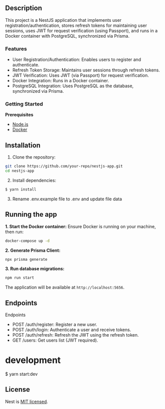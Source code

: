 
## Description
This project is a NestJS application that implements user registration/authentication, stores refresh tokens for maintaining user sessions, uses JWT for request verification (using Passport), and runs in a Docker container with PostgreSQL, synchronized via Prisma.

### Features
- User Registration/Authentication: Enables users to register and authenticate.
- Refresh Token Storage: Maintains user sessions through refresh tokens.
- JWT Verification: Uses JWT (via Passport) for request verification.
- Docker Integration: Runs in a Docker container.
- PostgreSQL Integration: Uses PostgreSQL as the database, synchronized via Prisma.

### Getting Started
**Prerequisites**
- [Node.js](https://nodejs.org/en)
- [Docker](https://www.docker.com/)

## Installation
1. Clone the repository:
```bash
git clone https://github.com/your-repo/nestjs-app.git
cd nestjs-app
```
2. Install dependencies:
```bash
$ yarn install
```
3. Rename .env.example file to .env and update file data

## Running the app
**1. Start the Docker container:**
Ensure Docker is running on your machine, then run:
```bash
docker-compose up -d
```
**2. Generate Prisma Client:**
```bash
npx prisma generate
```
**3. Run database migrations:**
```bash
npm run start
```
The application will be available at `http://localhost:5656`.

## Endpoints
Endpoints
- POST /auth/register: Register a new user.
- POST /auth/login: Authenticate a user and receive tokens.
- POST /auth/refresh: Refresh the JWT using the refresh token.
- GET /users: Get users list (JWT required).

# development
$ yarn start:dev

## License

Nest is [MIT licensed](LICENSE).

